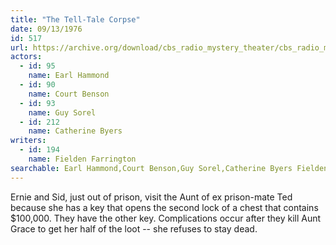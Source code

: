 ```yaml
---
title: "The Tell-Tale Corpse"
date: 09/13/1976
id: 517
url: https://archive.org/download/cbs_radio_mystery_theater/cbs_radio_mystery_theater-0501-0550.zip/cbs_radio_mystery_theater-0501-0550%2Fcbsrmt_0517_the_tell_tale_corpse.mp3
actors:  
  - id: 95
    name: Earl Hammond  
  - id: 90
    name: Court Benson  
  - id: 93
    name: Guy Sorel  
  - id: 212
    name: Catherine Byers
writers:  
  - id: 194
    name: Fielden Farrington
searchable: Earl Hammond,Court Benson,Guy Sorel,Catherine Byers Fielden Farrington
---
```

Ernie and Sid, just out of prison, visit the Aunt of ex prison-mate Ted because she has a key that opens the second lock of a chest that contains $100,000. They have the other key. Complications occur after they kill Aunt Grace to get her half of the loot -- she refuses to stay dead.
